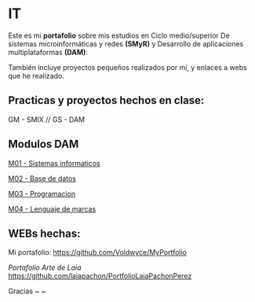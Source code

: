 # IT
Este es mi **portafolio** sobre mis estudios en Ciclo medio/superior De sistemas microinformáticas y redes **(SMyR)** y Desarrollo de aplicaciones multiplataformas **(DAM)**:

También incluye proyectos pequeños realizados por mí, y enlaces a webs que he realizado.

## Practicas y proyectos hechos en clase:

GM - SMIX //
GS - DAM

## Modulos DAM

[M01 - Sistemas informaticos](https://github.com/Voldwyce/IT/tree/main/GS/M01_SistemesInformatics)

[M02 - Base de datos](https://github.com/Voldwyce/IT/tree/main/GS/M02_BaseDeDades)

[M03 - Programacion](https://github.com/Voldwyce/IT/tree/main/GS/M03_Programacio)

[M04 - Lenguaje de marcas](https://github.com/Voldwyce/IT/tree/main/GS/M04_LlenguatgeMarques)

## WEBs hechas:

Mi portafolio:
https://github.com/Voldwyce/MyPortfolio

*Portafolio Arte de Laia*
https://github.com/laiapachon/PortfolioLaiaPachonPerez

Gracias ~ ~
